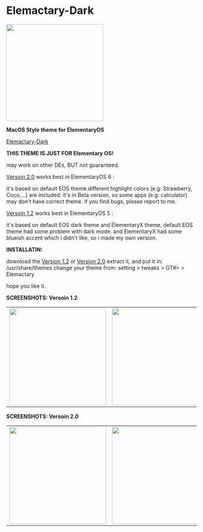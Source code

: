 # Elemactary-Dark

<img src="https://raw.githubusercontent.com/saint-13/Elemactary-Dark/master/Screenshot/Elemactary-Dark-logo.png" width="256">

<b>MacOS Style theme for ElementaryOS</b>

[Elemactary-Dark](https://www.gnome-look.org/p/1406950/)

<b>THIS THEME IS JUST FOR Elementary OS!</b>

may work on other DEs, BUT not guaranteed.

[Versoin 2.0](https://github.com/saint-13/Elemactary-Dark/releases/download/Elemactary_2.0_BETA/Elemactary-v2.0-Beta.zip) works best in ElementaryOS 6 :

  it's based on default EOS theme.different highlight colors (e.g: Strawberry, Coco,...) are included. it's in Beta version, so some apps (e.g: calculator) may don't have correct theme. if you find bugs, please report to me.

[Versoin 1.2](https://github.com/saint-13/Elemactary-Dark/releases/download/Elemactary_1.2/Elemactary-Dark-v1.2.zip) works best in ElementaryOS 5 :

  it's based on default EOS dark theme and ElementaryX theme, default EOS theme had some problem with dark mode. and ElementaryX had some blueish accent which i didn't like, so i made my own version.

<b>INSTALLATIN: </b>

  download the [Version 1.2](https://github.com/saint-13/Elemactary-Dark/releases/download/Elemactary_1.2/Elemactary-Dark-v1.2.zip) or [Version 2.0](https://github.com/saint-13/Elemactary-Dark/releases/download/Elemactary_2.0_BETA/Elemactary-v2.0-Beta.zip)
  extract it, and put it in: /usr/share/themes 
  change your theme from: setting > tweaks > GTK+ > Elemactary 

hope you like it. 

<b>SCREENSHOTS: Versoin 1.2</b>

<table>
  <tr>
    <td>
      <img src="https://github.com/saint-13/Elemactary-Dark/blob/master/Screenshot/Screenshot%20from%202020-07-25%2023-35-14.png" width="256">
    </td>
    <td>
      <img src="https://github.com/saint-13/Elemactary-Dark/blob/master/Screenshot/Screenshot%20from%202020-07-25%2023-35-25.png" width="256">
    </td>
    <td>
      <img src="https://github.com/saint-13/Elemactary-Dark/blob/master/Screenshot/Screenshot%20from%202020-07-25%2023-35-36.png" width="256">
    </td>
    <td>
      <img src="https://github.com/saint-13/Elemactary-Dark/blob/master/Screenshot/Screenshot%20from%202020-07-26%2000-48-40.png" width="256">
    </td>
  </tr>
</table>

<b>SCREENSHOTS: Versoin 2.0</b>

<table>
  <tr>
    <td>
      <img src="https://raw.githubusercontent.com/saint-13/Elemactary-Dark/master/Screenshot/Screenshot%20from%202021-06-03%2017.37.02.png" width="256">
    </td>
    <td>
      <img src="https://raw.githubusercontent.com/saint-13/Elemactary-Dark/master/Screenshot/Screenshot%20from%202021-06-03%2017.37.44.png" width="256">
    </td>
    <td>
      <img src="https://raw.githubusercontent.com/saint-13/Elemactary-Dark/master/Screenshot/Screenshot%20from%202021-06-03%2017.38.05.png" width="256">
    </td>
    <td>
      <img src="https://raw.githubusercontent.com/saint-13/Elemactary-Dark/master/Screenshot/Screenshot%20from%202021-06-03%2018.05.52.png" width="256">
    </td>
  </tr>
</table>
